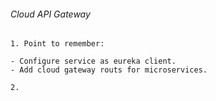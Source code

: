 ###### Cloud API Gateway ######
`1. Point to remember:`
```
- Configure service as eureka client.
- Add cloud gateway routs for microservices.
```
`2. `